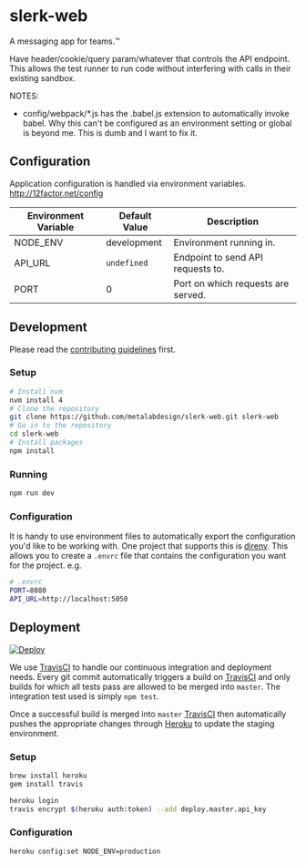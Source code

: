 # slerk-web

A messaging app for teams.™

Have header/cookie/query param/whatever that controls the API endpoint. This allows the test runner to run code without interfering with calls in their existing sandbox.


NOTES:
 * config/webpack/*.js has the .babel.js extension to automatically invoke babel. Why this can't be configured as an environment setting or global is beyond me. This is dumb and I want to fix it.

## Configuration

Application configuration is handled via environment variables. http://12factor.net/config

| Environment Variable | Default Value | Description                           |
| -------------------- | ------------- | ------------------------------------- |
| NODE_ENV             | development   | Environment running in.               |
| API_URL              | `undefined`   | Endpoint to send API requests to.     |
| PORT                 | 0             | Port on which requests are served.    |

## Development

Please read the [contributing guidelines](CONTRIBUTING.md) first.

### Setup

```sh
# Install nvm
nvm install 4
# Clone the repository
git clone https://github.com/metalabdesign/slerk-web.git slerk-web
# Go in to the repository
cd slerk-web
# Install packages
npm install
```

### Running

```sh
npm run dev
```

### Configuration

It is handy to use environment files to automatically export the configuration you'd like to be working with. One project that supports this is [direnv]. This allows you to create a `.envrc` file that contains the configuration you want for the project. e.g.

```sh
# .envrc
PORT=8080
API_URL=http://localhost:5050
```

## Deployment

[![Deploy](https://www.herokucdn.com/deploy/button.svg)](https://heroku.com/deploy?template=https://github.com/metalabdesign/slerk-web)

We use [TravisCI] to handle our continuous integration and deployment needs. Every git commit automatically triggers a build on [TravisCI] and only builds for which all tests pass are allowed to be merged into `master`. The integration test used is simply `npm test`.

Once a successful build is merged into `master` [TravisCI] then automatically pushes the appropriate changes through [Heroku] to update the staging environment.

### Setup

```sh
brew install heroku
gem install travis

heroku login
travis encrypt $(heroku auth:token) --add deploy.master.api_key
```

### Configuration

```sh
heroku config:set NODE_ENV=production
```

[Heroku]: https://www.heroku.com/
[TravisCI]: https://travis-ci.org/
[direnv]: http://direnv.net/
